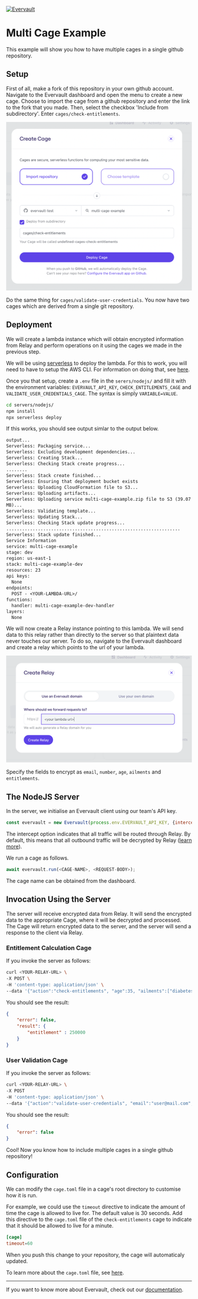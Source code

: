 [![Evervault](https://evervault.com/evervault.svg)](https://evervault.com/)

# Multi Cage Example

This example will show you how to have multiple cages in a single github repository.

## Setup

First of all, make a fork of this repository in your own github account.
Navigate to the Evervault dashboard and open the menu to create a new cage.
Choose to import the cage from a github repository and enter the link to the fork that you made.
Then, select the checkbox 'Include from subdirectory'.
Enter `cages/check-entitlements`.

![New Cage Menu](images/new-cage-menu.png)

Do the same thing for `cages/validate-user-credentials`.
You now have two cages which are derived from a single git repository.

## Deployment

We will create a lambda instance which will obtain encrypted information from Relay and perform operations on it using the cages we made in the previous step.

We will be using [serverless](https://www.serverless.com) to deploy the lambda.
For this to work, you will need to have to setup the AWS CLI.
For information on doing that, see [here](https://docs.aws.amazon.com/cli/latest/userguide/cli-chap-configure.html).

Once you that setup, create a `.env` file in the `serers/nodejs/` and fill it with the environment variables: `EVERVAULT_API_KEY`, `CHECK_ENTITLEMENTS_CAGE` and `VALIDATE_USER_CREDENTIALS_CAGE`. The syntax is simply `VARIABLE=VALUE`.

```sh
cd servers/nodejs/
npm install
npx serverless deploy
```

If this works, you should see output simlar to the output below.

```
output...
Serverless: Packaging service...
Serverless: Excluding development dependencies...
Serverless: Creating Stack...
Serverless: Checking Stack create progress...
........
Serverless: Stack create finished...
Serverless: Ensuring that deployment bucket exists
Serverless: Uploading CloudFormation file to S3...
Serverless: Uploading artifacts...
Serverless: Uploading service multi-cage-example.zip file to S3 (39.07 MB)...
Serverless: Validating template...
Serverless: Updating Stack...
Serverless: Checking Stack update progress...
..................................................................
Serverless: Stack update finished...
Service Information
service: multi-cage-example
stage: dev
region: us-east-1
stack: multi-cage-example-dev
resources: 23
api keys:
  None
endpoints:
  POST - <YOUR-LAMBDA-URL>/
functions:
  handler: multi-cage-example-dev-handler
layers:
  None
```

We will now create a Relay instance pointing to this lambda.
We will send data to this relay rather than directly to the server so that plaintext data never touches our server.
To do so, navigate to the Evervault dashboard and create a relay which points to the url of your lambda.

![Relay](images/relay.png)

Specify the fields to encrypt as `email`, `number`, `age`, `ailments` and `entitlements`.

## The NodeJS Server


In the server, we initialise an Evervault client using our team's API key.

```js
const evervault = new Evervault(process.env.EVERVAULT_API_KEY, {intercept: true})
```

The intercept option indicates that all traffic will be routed through Relay.
By default, this means that all outbound traffic will be decrypted by Relay ([learn more](https://docs.evervault.com/concepts/relay/response-encryption)).

We run a cage as follows.

```js
await evervault.run(<CAGE-NAME>, <REQUEST-BODY>);
```

The cage name can be obtained from the dashboard.

## Invocation Using the Server

The server will receive encrypted data from Relay.
It will send the encrypted data to the appropriate Cage, where it will be decrypted and processed.
The Cage will return encrypted data to the server, and the server will send a response to the client via Relay.

### Entitlement Calculation Cage

If you invoke the server as follows:

```sh
curl <YOUR-RELAY-URL> \
-X POST \
-H 'content-type: application/json' \
--data '{"action":"check-entitlements", "age":35, "ailments":["diabetes"]}'
```

You should see the result:

```json
{
	"error": false,
	"result": {
		"entitlement" : 250000
	}
}
```

### User Validation Cage

If you invoke the server as follows:

```sh
curl <YOUR-RELAY-URL> \
-X POST
-H 'content-type: application/json' \
--data '{"action":"validate-user-credentials", "email":"user@mail.com", "phone":"+1 (415) 223-8720"}'
```

You should see the result:

```json
{
	"error": false
}
```

Cool! Now you know how to include multiple cages in a single github repository!

## Configuration

We can modify the `cage.toml` file in a cage's root directory to customise how it is run.

For example, we could use the `timeout` directive to indicate the amount of time the cage is allowed to live for.
The default value is 30 seconds.
Add this directive to the `cage.toml` file of the `check-entitlements` cage to indicate that it should be allowed to live for a minute.

```toml
[cage]
timeout=60
```

When you push this change to your repository, the cage will automaticaly updated.

To learn more about the `cage.toml` file, see [here](https://docs.evervault.com/reference/cagetoml).


---

If you want to know more about Evervault, check out our [documentation](https://docs.evervault.com).
